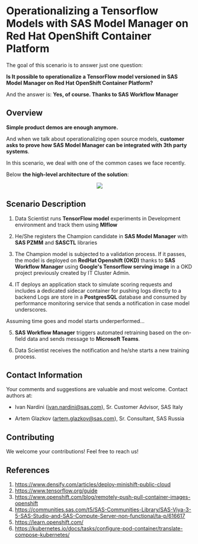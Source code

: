 # Operationalizing a Tensorflow Models with SAS Model Manager on Red Hat OpenShift Container Platform

The goal of this scenario is to answer just one question: 

**Is It possible to operationalize a TensorFlow model versioned in SAS Model Manager on Red Hat OpenShift Container Platform?**

And the answer is: **Yes, of course. Thanks to SAS Workflow Manager**

## Overview

**Simple product demos are enough anymore.** 

And when we talk about operationalizing open source models, **customer asks to prove how SAS Model Manager can be integrated with 3th party systems**.

In this scenario, we deal with one of the common cases we face recently. 

Below **the high-level architecture of the solution**:

<p align="center">
<img src="https://github.com/IvanNardini/modelops-sas-tensorflow-workflow-manager-openshift/raw/master/architecture_4.png">
</p>

## Scenario Description

1. Data Scientist runs **TensorFlow model** experiments in Development environment and track them using **Mlflow**
 
2. He/She registers the Champion candidate in **SAS Model Manager** with **SAS PZMM** and **SASCTL** libraries

3. The Champion model is subjected to a validation process. If it passes, the model is deployed on **RedHat Openshift (OKD)**
thanks to **SAS Workflow Manager** using **Google's Tensorflow serving image** in a OKD project previously created by IT Cluster Admin.  

4. IT deploys an application stack to simulate scoring requests and includes a dedicated sidecar container for pushing logs directly to a backend 
Logs are store in a **PostgresSQL** database and consumed by performance monitoring service that sends a notification in case model underscores. 

Assuming time goes and model starts underperformed...

5. **SAS Workflow Manager** triggers automated retraining based on the on-field data and sends message to **Microsoft Teams**.

6. Data Scientist receives the notification and he/she starts a new training process. 

## Contact Information
Your comments and suggestions are valuable and most welcome. Contact authors at:

- Ivan Nardini (ivan.nardini@sas.com), Sr. Customer Advisor, SAS Italy

- Artem Glazkov (artem.glazkov@sas.com), Sr. Consultant, SAS Russia

## Contributing

We welcome your contributions! Feel free to reach us!

## References 

1. https://www.densify.com/articles/deploy-minishift-public-cloud
2. https://www.tensorflow.org/guide
3. https://www.openshift.com/blog/remotely-push-pull-container-images-openshift
4. https://communities.sas.com/t5/SAS-Communities-Library/SAS-Viya-3-5-SAS-Studio-and-SAS-Compute-Server-non-functional/ta-p/616617
5. https://learn.openshift.com/
6. https://kubernetes.io/docs/tasks/configure-pod-container/translate-compose-kubernetes/

